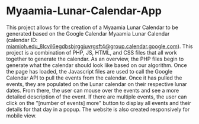 # Myaamia-Lunar-Calendar-App

This project allows for the creation of a Myaamia Lunar Calendar to be generated based on
the Google Calendar Myaamia Lunar Calendar (calendar ID: miamioh.edu_8lcvil6egdbsbjrggjuvrgsft4@group.calendar.google.com).
This project is a combination of PHP, JS, HTML, and CSS files that all work together to generate the calendar.
As an overview, the PHP files begin to generate what the calendar should look like based on our algorithm. Once the
page has loaded, the Javascript files are used to call the Google Calendar API to pull the events from the calendar.
Once it has pulled the events, they are populated on the Lunar calendar on their respective lunar dates. From there, the
user can mouse over the events and see a more detailed description of the event. If there are multiple events,
the user can click on the "[number of events] more" button to display all events and their details for that day in a popup.
The website is also created responsively for mobile view.
